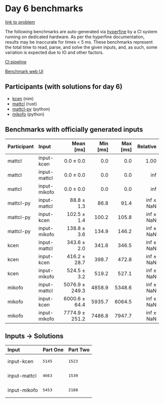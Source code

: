 # Day 6 benchmarks

[link to problem](https://adventofcode.com/2024/day/6)

The following benchmarks are auto-generated via
[hyperfine](https://github.com/sharkdp/hyperfine) by a CI system running on
dedicated hardware. As per the hyperfine documentation, results may be
inaccurate for times < 5 ms. These benchmarks represent the total time to read,
parse, and solve the given inputs, and, as such, some variation is expected due
to IO and other factors.

[CI pipeline](http://ci.papercode.net:8080/teams/main/pipelines/aoc2024)

[Benchmark web UI](https://aoc.ancalagon.black)


## Participants (with solutions for day 6)

- [kcen](https://github.com/kcen/aoc2024) (nim)
- [mattcl](https://github.com/mattcl/aoc2024) (rust)
- [mattcl-py](https://github.com/mattcl/aoc2024-py) (python)
- [mikofo](https://github.com/mikofo/aoc2024) (python)


## Benchmarks with officially generated inputs

| Participant | Input | Mean [ms] | Min [ms] | Max [ms] | Relative |
|:---|:---|---:|---:|---:|---:|
| mattcl | input-kcen | 0.0 ± 0.0 | 0.0 | 0.0 | 1.00 |
| mattcl | input-mattcl | 0.0 ± 0.0 | 0.0 | 0.0 | inf |
| mattcl | input-mikofo | 0.0 ± 0.0 | 0.0 | 0.0 | inf |
| mattcl-py | input-mattcl | 88.8 ± 1.3 | 86.8 | 91.4 | inf ± NaN |
| mattcl-py | input-kcen | 102.5 ± 1.4 | 100.2 | 105.8 | inf ± NaN |
| mattcl-py | input-mikofo | 138.8 ± 3.6 | 134.9 | 146.2 | inf ± NaN |
| kcen | input-mattcl | 343.6 ± 2.0 | 341.6 | 346.5 | inf ± NaN |
| kcen | input-kcen | 416.2 ± 28.7 | 398.7 | 472.8 | inf ± NaN |
| kcen | input-mikofo | 524.5 ± 3.2 | 519.2 | 527.1 | inf ± NaN |
| mikofo | input-mattcl | 5076.9 ± 249.3 | 4858.9 | 5348.6 | inf ± NaN |
| mikofo | input-kcen | 6000.6 ± 64.4 | 5935.7 | 6064.5 | inf ± NaN |
| mikofo | input-mikofo | 7774.9 ± 251.2 | 7486.8 | 7947.7 | inf ± NaN |


## Inputs -> Solutions

| Input | Part One | Part Two |
|:---|:---|:---|
|input-kcen|<pre>5145</pre>|<pre>1523</pre>|
|input-mattcl|<pre>4663</pre>|<pre>1530</pre>|
|input-mikofo|<pre>5453</pre>|<pre>2188</pre>|